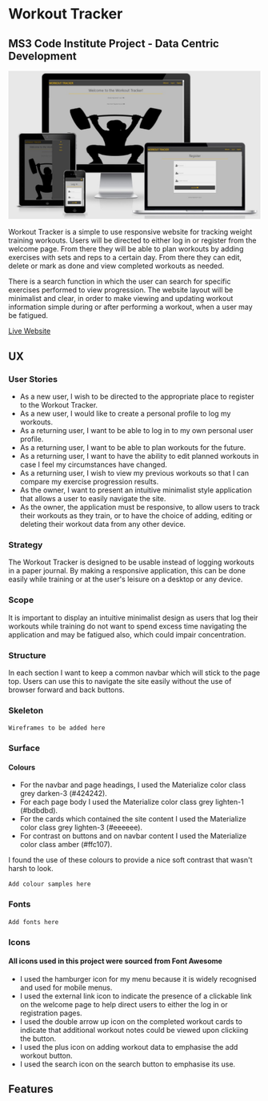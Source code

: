 # Workout Tracker
## MS3 Code Institute Project - Data Centric Development

![Responsive](static/images/responsive_demo.jpg)

Workout Tracker is a simple to use responsive website for tracking weight training workouts. Users will be directed to either log in or register from the welcome page. From there they will be able to plan workouts by adding exercises with sets and reps to a certain day. From there they can edit, delete or mark as done and view completed workouts as needed.

There is a search function in which the user can search for specific exercises performed to view progression. The website layout will be minimalist and clear, in order to make viewing and updating workout information simple during or after performing a workout, when a user may be fatigued.

[Live Website](https://workout-tracker-ms-project.herokuapp.com/)

## UX

### User Stories

- As a new user, I wish to be directed to the appropriate place to register to the Workout Tracker.
- As a new user, I would like to create a personal profile to log my workouts.
- As a returning user, I want to be able to log in to my own personal user profile.
- As a returning user, I want to be able to plan workouts for the future.
- As a returning user, I want to have the ability to edit planned workouts in case I feel my circumstances have changed.
- As a returning user, I wish to view my previous workouts so that I can compare my exercise progression results.
- As the owner, I want to present an intuitive minimalist style application that allows a user to easily navigate the site.
- As the owner, the application must be responsive, to allow users to track their workouts as they train, or to have the choice of adding, editing or deleting their workout data from any other device.

### Strategy

The Workout Tracker is designed to be usable instead of logging workouts in a paper journal. By making a responsive application, this can be done easily while training or at the user's leisure on a desktop or any device. 

### Scope
It is important to display an intuitive minimalist design as users that log their workouts while training do not want to spend excess time navigating the application and may be fatigued also, which could impair concentration.

### Structure

In each section I want to keep a common navbar which will stick to the page top. Users can use this to navigate the site easily without the use of browser forward and back buttons.

### Skeleton

    Wireframes to be added here

### Surface

#### Colours

- For the navbar and page headings, I used the Materialize color class grey darken-3 (#424242).
- For each page body I used the Materialize color class grey lighten-1 (#bdbdbd).
- For the cards which contained the site content I used the Materialize color class grey lighten-3 (#eeeeee).
- For contrast on buttons and on navbar content I used the Materialize color class amber (#ffc107).

I found the use of these colours to provide a nice soft contrast that wasn't harsh to look.

    Add colour samples here

### Fonts

    Add fonts here

### Icons

#### All icons used in this project were sourced from Font Awesome

- I used the hamburger icon for my menu because it is widely recognised and used for mobile menus.
- I used the external link icon to indicate the presence of a clickable link on the welcome page to help direct users to either the log in or registration pages.
- I used the double arrow up icon on the completed workout cards to indicate that additional workout notes could be viewed upon clickiing the button.
-  I used the plus icon on adding workout data to emphasise the add workout button.
- I used the search icon on the search button to emphasise its use.

## Features
